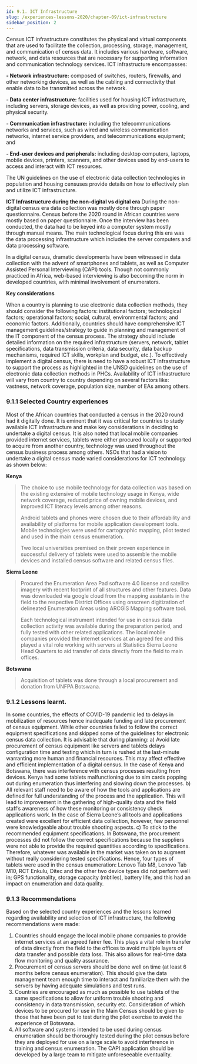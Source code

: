 ```yaml
---
id: 9.1. ICT Infrastructure 
slug: /experiences-lessons-2020/chapter-09/ict-infrastructure
sidebar_position: 2
---
```


Census ICT infrastructure constitutes the physical and virtual components that are used to facilitate the collection, processing, storage, management, and communication of census data. It includes various hardware, software, network, and data resources that are necessary for supporting information and communication technology services. ICT infrastructure encompasses:

**-	Network infrastructure:** composed of switches, routers, firewalls, and other networking devices, as well as the cabling and connectivity that enable data to be transmitted across the network.

**-	Data center infrastructure:** facilities used for housing ICT infrastructure, including servers, storage devices, as well as providing power, cooling, and physical security.

**-	Communication infrastructure:** including the telecommunications networks and services, such as wired and wireless communication networks, internet service providers, and telecommunications equipment; and

**-	End-user devices and peripherals:** including desktop computers, laptops, mobile devices, printers, scanners, and other devices used by end-users to access and interact with ICT resources.

The UN guidelines on the use of electronic data collection technologies in population and housing censuses provide details on how to effectively plan and utilize ICT infrastructure.

**ICT Infrastructure during the non-digital vs digital era**
During the non-digital census era data collection was mostly done through paper questionnaire. Census before the 2020 round in African countries were mostly based on paper questionnaire. Once the interview has been conducted, the data had to be keyed into a computer system mostly through manual means.  The main technological focus during this era was the data processing infrastructure which includes the server computers and data processing software. 

In a digital census, dramatic developments have been witnessed in data collection with the advent of smartphones and tablets, as well as Computer Assisted Personal Interviewing (CAPI) tools. Though not commonly practiced in Africa, web-based interviewing is also becoming the norm in developed countries, with minimal involvement of enumerators.

**Key considerations**

When a country is planning to use electronic data collection methods, they should consider the following factors: institutional factors; technological factors; operational factors; social, cultural, environmental factors; and economic factors.  Additionally, countries should have comprehensive ICT management guidelines/strategy to guide in planning and management of the IT component of the census process. The strategy should include detailed information on the required infrastructure (servers, network, tablet specifications, data transmission criteria, data security, data backup mechanisms, required ICT skills, workplan and budget, etc.).
To effectively implement a digital census, there is need to have a robust ICT infrastructure to support the process as highlighted in the UNSD guidelines on the use of electronic data collection methods in PHCs. Availability of ICT infrastructure will vary from country to country depending on several factors like: vastness, network coverage, population size, number of EAs among others. 

### 9.1.1 Selected Country experiences

Most of the African countries that conducted a census in the 2020 round had it digitally done. It is eminent that it was critical for countries to study available ICT infrastructure and make key considerations in deciding to undertake a digital census. It is also noted that local mobile companies provided internet services, tablets were either procured locally or supported to acquire from another country, technology was used throughout the census business process among others. NSOs that had a vision to undertake a digital census made varied considerations for ICT technology as shown below:

**Kenya**
>The choice to use mobile technology for data collection was based on the existing extensive of mobile technology usage in Kenya, wide network coverage, reduced price of owning mobile devices, and improved ICT literacy levels among other reasons.
>
>Android tablets and phones were chosen due to their affordability and availability of platforms for mobile application development tools. Mobile technologies were used for cartographic mapping, pilot tested and used in the main census enumeration.
>
>Two local universities premised on their proven experience in successful delivery of tablets were used to assemble the mobile devices and installed census software and related census files. 

**Sierra Leone**
>Procured the Enumeration Area Pad software 4.0 license and satellite imagery with recent footprint of all structures and other features. Data was downloaded via google cloud from the mapping assistants in the field to the respective District Offices using onscreen digitization of delineated Enumeration Areas using ARCGIS Mapping software tool. 
>
>Each technological instrument intended for use in census data collection activity was available during the preparation period, and fully tested with other related applications. 
The local mobile companies provided the internet services at an agreed fee and this played a vital role working with servers at Statistics Sierra Leone Head Quarters to aid transfer of data directly from the field to main offices.

**Botswana**
>Acquisition of tablets was done through a local procurement and donation from UNFPA Botswana.  

### 9.1.2 Lessons learnt.
In some countries, the effects of COVID-19 pandemic led to delays in mobilization of resources hence inadequate funding and late procurement of census equipment. While other countries failed to follow the correct equipment specifications and skipped some of the guidelines for electronic census data collection. It is advisable that during planning:
a)	Avoid late procurement of census equipment like servers and tablets delays configuration time and testing which in turn is rushed at the last-minute warranting more human and financial resources. This may affect effective and efficient implementation of a digital census. In the case of Kenya and Botswana, there was interference with census processes resulting from devices. Kenya had some tablets malfunctioning due to sim cards popping out during enumeration thus interfering and slowing down the processes.
b)	All relevant staff need to be aware of how the tools and applications are defined for full understanding of the process and the application. This will lead to improvement in the gathering of high-quality data and the field staff’s awareness of how these monitoring or consistency check applications work. In the case of Sierra Leone’s all tools and applications created were excellent for efficient data collection, however, few personnel were knowledgeable about trouble shooting aspects.
c)	To stick to the recommended equipment specifications. In Botswana, the procurement processes did not follow the correct specifications because the suppliers were not able to provide the required quantities according to specifications. Therefore, whatever was available in the market was taken on to augment without really considering tested specifications. Hence, four types of tablets were used in the census enumeration: Lenovo Tab M8, Lenovo Tab M10, RCT Enkulu, Ditec and the other two device types did not perform well in; GPS functionality, storage capacity (mbtiles), battery life, and this had an impact on enumeration and data quality.

### 9.1.3 Recommendations
Based on the selected country experiences and the lessons learned regarding availability and selection of ICT infrastructure, the following recommendations were made:
1.	Countries should engage the local mobile phone companies to provide internet services at an agreed fairer fee. This plays a vital role in transfer of data directly from the field to the offices to avoid multiple layers of data transfer and possible data loss. This also allows for real-time data flow monitoring and quality assurance.
2.	Procurement of census servers should be done well on time (at least 6 months before census enumeration). This should give the data management team enough time to interact and familiarize them with the servers by having adequate simulations and test runs.
3.	Countries are encouraged as much as possible to use tablets of the same specifications to allow for uniform trouble shooting and consistency in data transmission, security etc. Consideration of which devices to be procured for use in the Main Census should be given to those that have been put to test during the pilot exercise to avoid the experience of Botswana.
4.	All software and systems intended to be used during census enumeration should be thoroughly tested during the pilot census before they are deployed for use on a large scale to avoid interference in training and census enumeration. The CAPI application should be developed by a large team to mitigate unforeseeable eventuality. 
